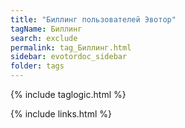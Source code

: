 ```yaml
---
title: "Биллинг пользователей Эвотор"
tagName: Биллинг
search: exclude
permalink: tag_Биллинг.html
sidebar: evotordoc_sidebar
folder: tags
---
```

{% include taglogic.html %}

{% include links.html %}
